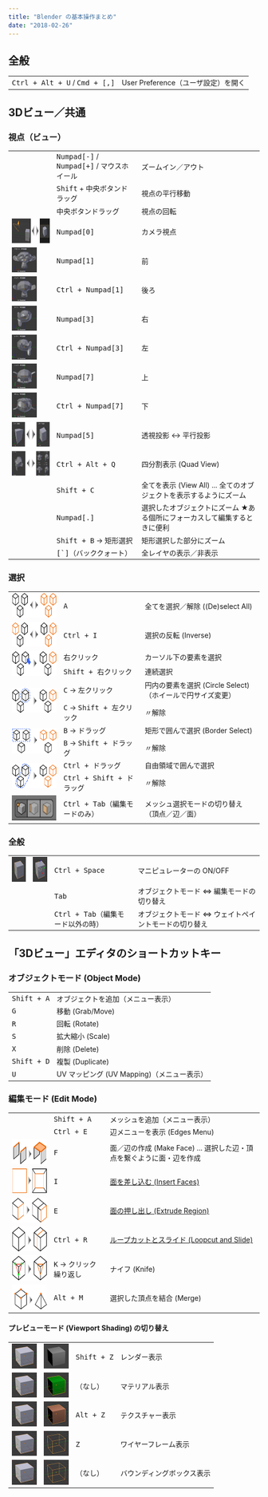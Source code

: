 ```yaml
---
title: "Blender の基本操作まとめ"
date: "2018-02-26"
---
```


<style>
  .local-example {
    min-width: 80%;
  }
  .local-example img {
    height: 50px;
  }
  .local-example th {
    background: #333;
    color: white;
  }
</style>

全般
----

<table class="local-example">
  <tr>
    <td><kbd>Ctrl + Alt + U</kbd> / <kbd>Cmd + [,]</kbd></td>
    <td>User Preference（ユーザ設定）を開く</td>
  </tr>
</table>

3Dビュー／共通
----

### 視点（ビュー）
<table class="local-example">
  <tr>
    <td></td>
    <td><kbd>Numpad[-]</kbd> / <kbd>Numpad[+]</kbd> / マウスホイール</td>
    <td>ズームイン／アウト</td>
  </tr>
  <tr>
    <td></td>
    <td><kbd>Shift</kbd> + 中央ボタンドラッグ</td>
    <td>視点の平行移動</td>
  </tr>
  <tr>
    <td></td>
    <td>中央ボタンドラッグ</td>
    <td>視点の回転</td>
  </tr>
  <tr>
    <td><img src="view/view-camera.png"></td>
    <td><kbd>Numpad[0]</kbd></td>
    <td>カメラ視点</td>
  </tr>
  <tr>
    <td><img src="view/view-front.png"></td>
    <td><kbd>Numpad[1]</kbd></td><td>前</td>
  </tr>
  <tr>
    <td><img src="view/view-back.png"></td>
    <td><kbd>Ctrl + Numpad[1]</kbd></td><td>後ろ</td>
  </tr>
  <tr>
    <td><img src="view/view-right.png"></td>
    <td><kbd>Numpad[3]</kbd></td><td>右</td>
  </tr>
  <tr>
    <td><img src="view/view-left.png"></td>
    <td><kbd>Ctrl + Numpad[3]</kbd></td><td>左</td>
  </tr>
  <tr>
    <td><img src="view/view-top.png"></td>
    <td><kbd>Numpad[7]</kbd></td><td>上</td>
  </tr>
  <tr>
    <td><img src="view/view-bottom.png"></td>
    <td><kbd>Ctrl + Numpad[7]</kbd></td><td>下</td>
  </tr>
  <tr>
    <td><img src="view/view-persp-ortho.png"></td>
    <td><kbd>Numpad[5]</kbd></td>
    <td>透視投影 ↔︎ 平行投影</td>
  </tr>
  <tr>
    <td><img src="view/view-quad-view.png"></td>
    <td><kbd>Ctrl + Alt + Q</kbd></td>
    <td>四分割表示 (Quad View)</td>
  </tr>
  <tr>
    <td></td>
    <td><kbd>Shift + C</kbd></td>
    <td>全てを表示 (View All) ... 全てのオブジェクトを表示するようにズーム</td>
  </tr>
  <tr>
    <td></td>
    <td><kbd>Numpad[.]</kbd></td>
    <td>選択したオブジェクトにズーム ★ある個所にフォーカスして編集するときに便利</td>
  </tr>
  <tr>
    <td></td>
    <td><kbd>Shift + B</kbd> → 矩形選択</td>
    <td>矩形選択した部分にズーム</td>
  </tr>
  <tr>
    <td></td>
    <td><kbd>[`]</kbd>（バッククォート）</td>
    <td>全レイヤの表示／非表示</td>
  </tr>
</table>

### 選択

<table class="local-example">
  <tr>
    <td><img src="select-all.svg"></td>
    <td><kbd>A</kbd></td>
    <td>全てを選択／解除 ((De)select All)</td>
  </tr>
  <tr>
    <td><img src="select-inverse.svg"></td>
    <td><kbd>Ctrl + I</kbd></td>
    <td>選択の反転 (Inverse)</td>
  </tr>
  <tr>
    <td rowspan="2"><img src="select-click.svg"></td>
    <td><kbd>右クリック</kbd></td>
    <td>カーソル下の要素を選択</td>
  </tr>
  <tr>
    <td><kbd>Shift + 右クリック</kbd></td>
    <td>連続選択</td>
  </tr>
  <tr>
    <td rowspan="2"><img src="select-circle.svg"></td>
    <td><kbd>C</kbd> → <kbd>左クリック</kbd></td>
    <td>円内の要素を選択 (Circle Select)<br>（ホイールで円サイズ変更）</td>
  </tr>
  <tr>
    <td><kbd>C</kbd> → <kbd>Shift + 左クリック</kbd></td>
    <td>〃解除</td>
  </tr>
  <tr>
    <td rowspan="2"><img src="select-border.svg"></td>
    <td><kbd>B</kbd> → <kbd>ドラッグ</kbd></td>
    <td>矩形で囲んで選択 (Border Select)</td>
  </tr>
  <tr>
    <td><kbd>B</kbd> → <kbd>Shift + ドラッグ</kbd></td>
    <td>〃解除</td>
  </tr>
  <tr>
    <td rowspan="2"><img src="select-region.svg"></td>
    <td><kbd>Ctrl + ドラッグ</kbd></td>
    <td>自由領域で囲んで選択</td>
  </tr>
  <tr>
    <td><kbd>Ctrl + Shift + ドラッグ</kbd></td>
    <td>〃解除</td>
  </tr>
  <tr>
    <td><img src="select-mode.png"></td>
    <td><kbd>Ctrl + Tab</kbd>（編集モードのみ）</td>
    <td>メッシュ選択モードの切り替え（頂点／辺／面）</td>
  </tr>
</table>

### 全般
<table class="local-example">
  <tr>
    <td><img src="manipulator-off.png"></td>
    <td><img src="manipulator-on.png"></td>
    <td><kbd>Ctrl + Space</kbd></td>
    <td>マニピュレーターの ON/OFF</td>
  </tr>
  <tr>
    <td></td>
    <td></td>
    <td><kbd>Tab</kbd></td>
    <td>オブジェクトモード ⇔ 編集モードの切り替え</td>
  </tr>
  <tr>
    <td></td>
    <td></td>
    <td><kbd>Ctrl + Tab</kbd>（編集モード以外の時）</td>
    <td>オブジェクトモード ⇔ ウェイトペイントモードの切り替え</td>
  </tr>
</table>


「3Dビュー」エディタのショートカットキー
----

### オブジェクトモード (Object Mode)

<table class="local-example">
  <tr>
    <td><kbd>Shift + A</kbd></td>
    <td>オブジェクトを追加（メニュー表示）</td>
  </tr>
  <tr>
    <td><kbd>G</kbd></td>
    <td>移動 (Grab/Move)</td>
  </tr>
  <tr>
    <td><kbd>R</kbd></td>
    <td>回転 (Rotate)</td>
  </tr>
  <tr>
    <td><kbd>S</kbd></td>
    <td>拡大縮小 (Scale)</td>
  </tr>
  <tr>
    <td><kbd>X</kbd></td>
    <td>削除 (Delete)</td>
  </tr>
  <tr>
    <td><kbd>Shift + D</kbd></td>
    <td>複製 (Duplicate)</td>
  </tr>
  <tr>
    <td><kbd>U</kbd></td>
    <td>UV マッピング (UV Mapping)（メニュー表示）</td>
  </tr>
</table>

### 編集モード (Edit Mode)

<table class="local-example">
  <tr>
    <td></td>
    <td><kbd>Shift + A</kbd></td>
    <td>メッシュを追加（メニュー表示）</td>
  </tr>
  <tr>
    <td></td>
    <td><kbd>Ctrl + E</kbd></td>
    <td>辺メニューを表示 (Edges Menu)</td>
  </tr>
  <tr>
    <td><img src="mesh-make-face.svg"></td>
    <td><kbd>F</kbd></td>
    <td>面／辺の作成 (Make Face) ... 選択した辺・頂点を繋ぐように面・辺を作成</td>
  </tr>
  <tr>
    <td><img src="mesh-insert-faces.svg"></td>
    <td><kbd>I</kbd></td>
    <td><a href="../3dview/insert-face.html">面を差し込む (Insert Faces)</a></td>
  </tr>
  <tr>
    <td><img src="mesh-extrude-region.svg"></td>
    <td><kbd>E</kbd></td>
    <td><a href="../3dview/extrude.html">面の押し出し (Extrude Region)</a></td>
  </tr>
  <tr>
    <td><img src="mesh-loopcut.svg"></td>
    <td><kbd>Ctrl + R</kbd></td>
    <td><a href="../3dview/loopcut.html">ループカットとスライド (Loopcut and Slide)</a></td>
  </tr>
  <tr>
    <td><img src="mesh-knife.svg"></td>
    <td><kbd>K</kbd> → クリック繰り返し</td>
    <td>ナイフ (Knife)</td>
  </tr>
  <tr>
    <td><img src="mesh-merge.svg"></td>
    <td><kbd>Alt + M</kbd></td>
    <td>選択した頂点を結合 (Merge)</td>
  </tr>
</table>

#### プレビューモード (Viewport Shading) の切り替え

<table class="local-example">
  <tr>
    <td><img src="preview-solid.png"></td>
    <td><img src="preview-rendered.png"></td>
    <td><kbd>Shift + Z</kbd></td>
    <td>レンダー表示</td>
  </tr>
  <tr>
    <td><img src="preview-solid.png"></td>
    <td><img src="preview-material.png"></td>
    <td>（なし）</td>
    <td>マテリアル表示</td>
  </tr>
  <tr>
    <td><img src="preview-solid.png"></td>
    <td><img src="preview-texture.png"></td>
    <td><kbd>Alt + Z</kbd></td>
    <td>テクスチャー表示</td>
  </tr>
  <tr>
    <td><img src="preview-solid.png"></td>
    <td><img src="preview-wireframe.png"></td>
    <td><kbd>Z</kbd></td>
    <td>ワイヤーフレーム表示</td>
  </tr>
  <tr>
    <td><img src="preview-solid.png"></td>
    <td><img src="preview-bounding-box.png"></td>
    <td>（なし）</td>
    <td>バウンディングボックス表示</td>
  </tr>
</table>


